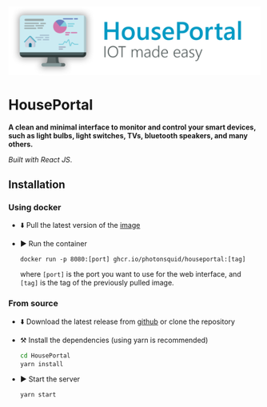 ![banner](docs/res/HousePortal_banner_readme.png)

# HousePortal

**A clean and minimal interface to monitor and control your smart devices, such as light bulbs, light switches, TVs, bluetooth speakers, and many others.**

*Built with React JS*.

## Installation

### Using docker

- ⬇️ Pull the latest version of the [image](https://github.com/photonsquid/HousePortal/pkgs/container/houseportal "HousePortal image on ghcr.io")

- ▶️ Run the container 
  ```
  docker run -p 8080:[port] ghcr.io/photonsquid/houseportal:[tag]
  ``` 
  where `[port]` is the 
  port you want to use for the web interface, and `[tag]` is the tag of the previously pulled image.

### From source

- ⬇️ Download the latest release from [github](https://github.com/photonsquid/HousePortal/releases/latest "Latest release of HousePortal") or clone the repository

- ⚒️ Install the dependencies (using yarn is recommended)
  ```bash
  cd HousePortal
  yarn install
  ```

- ▶️ Start the server
  ```bash
  yarn start
  ```

